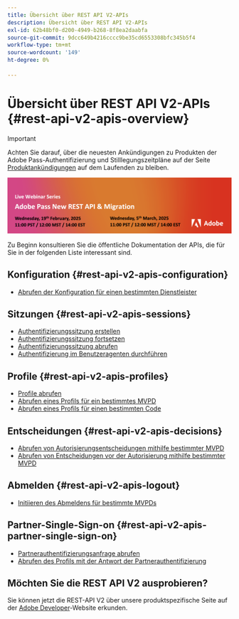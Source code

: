 ```yaml
---
title: Übersicht über REST API V2-APIs
description: Übersicht über REST API V2-APIs
exl-id: 62b48bf0-d200-4949-b268-8f8ea2daabfa
source-git-commit: 9dcc649b4216cccc9be35cd6553308bfc345b5f4
workflow-type: tm+mt
source-wordcount: '149'
ht-degree: 0%

---
```


# Übersicht über REST API V2-APIs {#rest-api-v2-apis-overview}

>[!IMPORTANT]
>
> Achten Sie darauf, über die neuesten Ankündigungen zu Produkten der Adobe Pass-Authentifizierung und Stilllegungszeitpläne auf der Seite [Produktankündigungen](/help/authentication/product-announcements.md) auf dem Laufenden zu bleiben.

<a href="https://experienceleague.adobe.com/en/docs/pass/authentication/product-announcements">![Live-Webinar-Reihe](/help/authentication/assets/rest-api-v2/live-webinar-series-banner.png)</a>

Zu Beginn konsultieren Sie die öffentliche Dokumentation der APIs, die für Sie in der folgenden Liste interessant sind.

## Konfiguration {#rest-api-v2-apis-configuration}

* [Abrufen der Konfiguration für einen bestimmten Dienstleister](configuration-apis/rest-api-v2-configuration-apis-retrieve-configuration-for-specific-service-provider.md)

## Sitzungen {#rest-api-v2-apis-sessions}

* [Authentifizierungssitzung erstellen](sessions-apis/rest-api-v2-sessions-apis-create-authentication-session.md)
* [Authentifizierungssitzung fortsetzen](sessions-apis/rest-api-v2-sessions-apis-resume-authentication-session.md)
* [Authentifizierungssitzung abrufen](sessions-apis/rest-api-v2-sessions-apis-retrieve-authentication-session-information-using-code.md)
* [Authentifizierung im Benutzeragenten durchführen](sessions-apis/rest-api-v2-sessions-apis-perform-authentication-in-user-agent.md)

## Profile {#rest-api-v2-apis-profiles}

* [Profile abrufen](profiles-apis/rest-api-v2-profiles-apis-retrieve-profiles.md)
* [Abrufen eines Profils für ein bestimmtes MVPD](profiles-apis/rest-api-v2-profiles-apis-retrieve-profile-for-specific-mvpd.md)
* [Abrufen eines Profils für einen bestimmten Code](profiles-apis/rest-api-v2-profiles-apis-retrieve-profile-for-specific-code.md)

## Entscheidungen {#rest-api-v2-apis-decisions}

* [Abrufen von Autorisierungsentscheidungen mithilfe bestimmter MVPD](decisions-apis/rest-api-v2-decisions-apis-retrieve-authorization-decisions-using-specific-mvpd.md)
* [Abrufen von Entscheidungen vor der Autorisierung mithilfe bestimmter MVPD](decisions-apis/rest-api-v2-decisions-apis-retrieve-preauthorization-decisions-using-specific-mvpd.md)

## Abmelden {#rest-api-v2-apis-logout}

* [Initiieren des Abmeldens für bestimmte MVPDs](logout-apis/rest-api-v2-logout-apis-initiate-logout-for-specific-mvpd.md)

## Partner-Single-Sign-on {#rest-api-v2-apis-partner-single-sign-on}

* [Partnerauthentifizierungsanfrage abrufen](partner-single-sign-on-apis/rest-api-v2-partner-single-sign-on-apis-retrieve-partner-authentication-request.md)
* [Abrufen des Profils mit der Antwort der Partnerauthentifizierung](partner-single-sign-on-apis/rest-api-v2-partner-single-sign-on-apis-retrieve-profile-using-partner-authentication-response.md)

## Möchten Sie die REST API V2 ausprobieren?

Sie können jetzt die REST-API V2 über unsere produktspezifische Seite auf der [Adobe Developer](https://developer.adobe.com/adobe-pass/)-Website erkunden.
